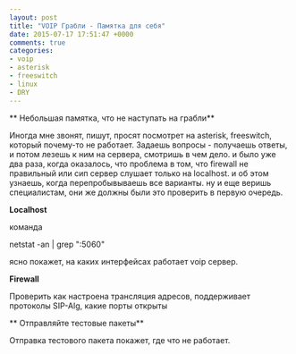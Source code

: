 ```yaml
---
layout: post
title: "VOIP Грабли - Памятка для себя"
date: 2015-07-17 17:51:47 +0000
comments: true
categories: 
- voip
- asterisk
- freeswitch
- linux
- DRY
---
```


** Небольшая памятка, что не наступать на грабли**
<!-- more -->

Иногда мне звонят, пишут, просят посмотрет на asterisk, freeswitch, который почему-то не работает.
Задаешь вопросы - получаешь ответы, и потом лезешь к ним на сервера, смотришь в чем дело.
и было уже два раза, когда оказалось, что проблема в том, что firewall не правильный или сип сервер слушает
только на localhost. и об этом узнаешь, когда перепробывываешь все варианты. ну и еще веришь специалистам, они же 
должны были это проверить в первую очередь.


**Localhost**

команда 

netstat -an | grep ":5060"

ясно покажет, на каких интерфейсах работает voip сервер.


**Firewall**

Проверить как настроена трансляция адресов, поддерживает протоколы SIP-Alg, какие порты открыты

** Отправляйте тестовые пакеты**

Отправка тестового пакета покажет, где что не работает.

